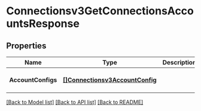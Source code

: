 # Connectionsv3GetConnectionsAccountsResponse

## Properties
Name | Type | Description | Notes
------------ | ------------- | ------------- | -------------
**AccountConfigs** | [**[]Connectionsv3AccountConfig**](connectionsv3AccountConfig.md) |  | [optional] [default to null]

[[Back to Model list]](../README.md#documentation-for-models) [[Back to API list]](../README.md#documentation-for-api-endpoints) [[Back to README]](../README.md)

